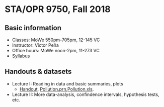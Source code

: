 # STA/OPR 9750, Fall 2018

## Basic information
* Classes: MoWe 550pm-705pm, 12-145 VC
* Instructor: Víctor Peña
* Office hours: MoWe noon-2pm, 11-273 VC
* [Syllabus](http://vicpena.github.io/9750fall18.pdf)

## Handouts & datasets

* Lecture I: Reading in data and basic summaries, plots
  - [Handout](http://vicpena.github.io/sta9750/fall18/STA9750Lecture1v2.pdf), [Pollution.prn](http://vicpena.github.io/sta9750/fall18/Pollution.prn),[Pollution.xls](http://vicpena.github.io/sta9750/fall18/Pollution.xls).
* Lecture II: More data-analysis, confindence intervals, hypothesis tests, etc.
